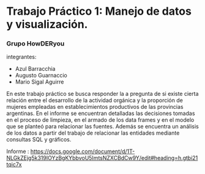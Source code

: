 # Trabajo Práctico 1: Manejo de datos y visualización.
### Grupo HowDERyou
 integrantes:
  - Azul Barracchia
  - Augusto Guarnaccio
  - Mario Sigal Aguirre

En este trabajo práctico se busca responder la a pregunta de si existe cierta relación entre el desarrollo de la actividad orgánica y la proporción de mujeres empleadas en establecimientos productivos de las provincias argentinas. 
En el informe se encuentran detalladas las decisiones tomadas en el proceso de limpieza, en el armado de los data frames y en el modelo que se planteó para relacionar las fuentes. Además se encuentra un análisis de los datos a partir del trabajo de relacionar las entidades mediante consultas SQL y gráficos.

Informe : https://docs.google.com/document/d/1T-NLGkZEjg5k319IOYzBgKYbbvoU5ImtsNZXCBdCw9Y/edit#heading=h.gtbi21tqic7x

